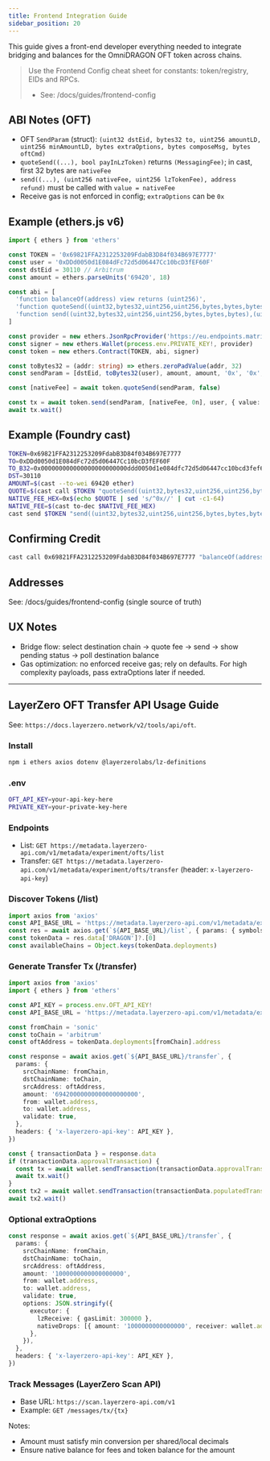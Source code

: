 ```yaml
---
title: Frontend Integration Guide
sidebar_position: 20
---
```


This guide gives a front-end developer everything needed to integrate bridging and balances for the OmniDRAGON OFT token across chains.

> Use the Frontend Config cheat sheet for constants: token/registry, EIDs and RPCs.
>
> - See: /docs/guides/frontend-config

## ABI Notes (OFT)
- OFT `SendParam` (struct): `(uint32 dstEid, bytes32 to, uint256 amountLD, uint256 minAmountLD, bytes extraOptions, bytes composeMsg, bytes oftCmd)`
- `quoteSend((...), bool payInLzToken)` returns `(MessagingFee)`; in cast, first 32 bytes are `nativeFee`
- `send((...), (uint256 nativeFee, uint256 lzTokenFee), address refund)` must be called with `value = nativeFee`
- Receive gas is not enforced in config; `extraOptions` can be `0x`

## Example (ethers.js v6)
```ts
import { ethers } from 'ethers'

const TOKEN = '0x69821FFA2312253209FdabB3D84f034B697E7777'
const user = '0xDDd0050d1E084dFc72d5d06447Cc10bcD3fEF60F'
const dstEid = 30110 // Arbitrum
const amount = ethers.parseUnits('69420', 18)

const abi = [
  'function balanceOf(address) view returns (uint256)',
  'function quoteSend((uint32,bytes32,uint256,uint256,bytes,bytes,bytes),bool) view returns (uint256 nativeFee, uint256 lzTokenFee)',
  'function send((uint32,bytes32,uint256,uint256,bytes,bytes,bytes),(uint256,uint256),address) payable returns (bytes32, (uint256,uint256))'
]

const provider = new ethers.JsonRpcProvider('https://eu.endpoints.matrixed.link/rpc/sonic?auth=...')
const signer = new ethers.Wallet(process.env.PRIVATE_KEY!, provider)
const token = new ethers.Contract(TOKEN, abi, signer)

const toBytes32 = (addr: string) => ethers.zeroPadValue(addr, 32)
const sendParam = [dstEid, toBytes32(user), amount, amount, '0x', '0x', '0x']

const [nativeFee] = await token.quoteSend(sendParam, false)

const tx = await token.send(sendParam, [nativeFee, 0n], user, { value: nativeFee })
await tx.wait()
```

## Example (Foundry cast)
```bash
TOKEN=0x69821FFA2312253209FdabB3D84f034B697E7777
TO=0xDDd0050d1E084dFc72d5d06447Cc10bcD3fEF60F
TO_B32=0x000000000000000000000000ddd0050d1e084dfc72d5d06447cc10bcd3fef60f
DST=30110
AMOUNT=$(cast --to-wei 69420 ether)
QUOTE=$(cast call $TOKEN "quoteSend((uint32,bytes32,uint256,uint256,bytes,bytes,bytes),bool)" "($DST,$TO_B32,$AMOUNT,$AMOUNT,0x,0x,0x)" false --rpc-url $RPC_URL_SONIC)
NATIVE_FEE_HEX=0x$(echo $QUOTE | sed 's/^0x//' | cut -c1-64)
NATIVE_FEE=$(cast to-dec $NATIVE_FEE_HEX)
cast send $TOKEN "send((uint32,bytes32,uint256,uint256,bytes,bytes,bytes),(uint256,uint256),address)" "($DST,$TO_B32,$AMOUNT,$AMOUNT,0x,0x,0x)" "($NATIVE_FEE,0)" $TO --value $NATIVE_FEE --rpc-url $RPC_URL_SONIC --private-key $PRIVATE_KEY
```

## Confirming Credit
```bash
cast call 0x69821FFA2312253209FdabB3D84f034B697E7777 "balanceOf(address)" $TO --rpc-url $RPC_URL_ARBITRUM
```

## Addresses
See: /docs/guides/frontend-config (single source of truth)

## UX Notes
- Bridge flow: select destination chain → quote fee → send → show pending status → poll destination balance
- Gas optimization: no enforced receive gas; rely on defaults. For high complexity payloads, pass extraOptions later if needed.

---

## LayerZero OFT Transfer API Usage Guide

See: `https://docs.layerzero.network/v2/tools/api/oft`.

### Install
```bash
npm i ethers axios dotenv @layerzerolabs/lz-definitions
```

### .env
```bash
OFT_API_KEY=your-api-key-here
PRIVATE_KEY=your-private-key-here
```

### Endpoints
- List: `GET https://metadata.layerzero-api.com/v1/metadata/experiment/ofts/list`
- Transfer: `GET https://metadata.layerzero-api.com/v1/metadata/experiment/ofts/transfer` (header: `x-layerzero-api-key`)

### Discover Tokens (/list)
```ts
import axios from 'axios'
const API_BASE_URL = 'https://metadata.layerzero-api.com/v1/metadata/experiment/ofts'
const res = await axios.get(`${API_BASE_URL}/list`, { params: { symbols: 'DRAGON' } })
const tokenData = res.data['DRAGON']?.[0]
const availableChains = Object.keys(tokenData.deployments)
```

### Generate Transfer Tx (/transfer)
```ts
import axios from 'axios'
import { ethers } from 'ethers'

const API_KEY = process.env.OFT_API_KEY!
const API_BASE_URL = 'https://metadata.layerzero-api.com/v1/metadata/experiment/ofts'

const fromChain = 'sonic'
const toChain = 'arbitrum'
const oftAddress = tokenData.deployments[fromChain].address

const response = await axios.get(`${API_BASE_URL}/transfer`, {
  params: {
    srcChainName: fromChain,
    dstChainName: toChain,
    srcAddress: oftAddress,
    amount: '69420000000000000000000',
    from: wallet.address,
    to: wallet.address,
    validate: true,
  },
  headers: { 'x-layerzero-api-key': API_KEY },
})

const { transactionData } = response.data
if (transactionData.approvalTransaction) {
  const tx = await wallet.sendTransaction(transactionData.approvalTransaction)
  await tx.wait()
}
const tx2 = await wallet.sendTransaction(transactionData.populatedTransaction)
await tx2.wait()
```

### Optional extraOptions
```ts
const response = await axios.get(`${API_BASE_URL}/transfer`, {
  params: {
    srcChainName: fromChain,
    dstChainName: toChain,
    srcAddress: oftAddress,
    amount: '1000000000000000000',
    from: wallet.address,
    to: wallet.address,
    validate: true,
    options: JSON.stringify({
      executor: {
        lzReceive: { gasLimit: 300000 },
        nativeDrops: [{ amount: '1000000000000000', receiver: wallet.address }],
      },
    }),
  },
  headers: { 'x-layerzero-api-key': API_KEY },
})
```

### Track Messages (LayerZero Scan API)
- Base URL: `https://scan.layerzero-api.com/v1`
- Example: `GET /messages/tx/{tx}`

Notes:
- Amount must satisfy min conversion per shared/local decimals
- Ensure native balance for fees and token balance for the amount


